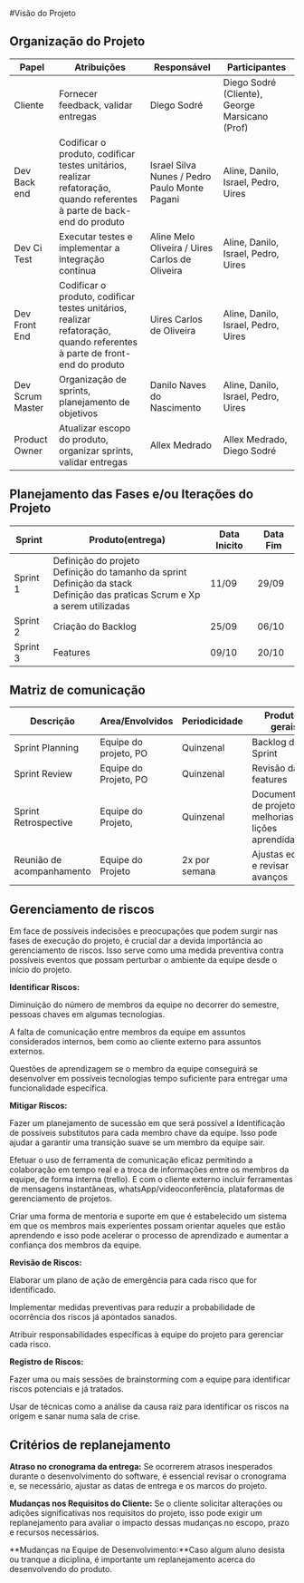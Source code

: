 #Visão do Projeto

## Organização do Projeto

|       Papel      | Atribuições | Responsável | Participantes |
|------------------|-------------| ------------|-----------------|
|Cliente           | Fornecer feedback, validar entregas | Diego Sodré | Diego Sodré (Cliente), George Marsicano (Prof)
| Dev Back end     | Codificar o produto, codificar testes unitários, realizar refatoração, quando referentes à parte de back-end do produto​ | Israel Silva Nunes /  Pedro Paulo Monte Pagani​ | Aline, Danilo, Israel, Pedro, Uires |
| Dev Ci Test      | Executar testes e implementar a integração contínua | Aline Melo Oliveira /  Uires Carlos de Oliveira​ | Aline, Danilo, Israel, Pedro, Uires |
| Dev Front End    | Codificar o produto, codificar testes unitários, realizar refatoração, quando referentes à parte de front-end do produto | Uires Carlos de Oliveira​ | Aline, Danilo, Israel, Pedro, Uires |
| Dev Scrum Master | Organização de sprints, planejamento de objetivos​​ | Danilo Naves do Nascimento | Aline, Danilo, Israel, Pedro, Uires |
|Product Owner   |Atualizar escopo do produto, organizar sprints, validar entregas| Allex Medrado | Allex Medrado, Diego Sodré

## Planejamento das Fases e/ou Iterações do Projeto

| Sprint   | Produto(entrega) | Data Inicito | Data Fim |
| ------   | ---------------- | ------------ | -------- |
| Sprint 1 | Definição do projeto <br> Definição do tamanho da sprint <br> Definição da stack <br> Definição das praticas Scrum e Xp a serem utilizadas | 11/09 | 29/09 |
| Sprint 2 | Criação do Backlog | 25/09 | 06/10 |
| Sprint 3 | Features <a definir> | 09/10 | 20/10 |

## Matriz de comunicação 

| Descrição       | Area/Envolvidos         | Periodicidade | Produtos gerais                        |
| ---------       | ---------------         | ------------- | ---------------                        |
| Sprint Planning | Equipe do projeto, PO   | Quinzenal     | Backlog da Sprint                      |
| Sprint Review   | Equipe do Projeto, PO     | Quinzenal     | Revisão das features                   |
| Sprint Retrospective | Equipe do Projeto,   | Quinzenal     | Documentação de projeto, melhorias e lições aprendidas  |
| Reunião de acompanhamento  | Equipe do Projeto     | 2x por semana        | Ajustas equipe e revisar avanços |

## Gerenciamento de riscos

Em face de possíveis indecisões e preocupações que podem surgir nas fases de execução do projeto, é crucial dar a devida importância ao gerenciamento de riscos. Isso serve como uma medida preventiva contra possíveis eventos que possam perturbar o ambiente da equipe desde o início do projeto.

**Identificar Riscos:**

Diminuição do número de membros da equipe no decorrer do semestre, pessoas chaves em algumas tecnologias.

A falta de comunicação entre membros da equipe em assuntos considerados internos, bem como ao cliente externo para assuntos externos. 

Questões de aprendizagem se o membro da equipe conseguirá se desenvolver em possíveis tecnologias tempo suficiente para entregar uma funcionalidade específica.

**Mitigar Riscos:**

Fazer um planejamento de sucessão em que será possível a Identificação de possíveis substitutos para cada membro chave da equipe. Isso pode ajudar a garantir uma transição suave se um membro da equipe sair.

Efetuar o uso de ferramenta de comunicação eficaz permitindo a colaboração em tempo real e a troca de informações entre os membros da equipe, de forma interna (trello). E com o cliente externo incluir ferramentas de mensagens instantâneas, whatsApp/videoconferência, plataformas de gerenciamento de projetos.

Criar uma forma de mentoria e suporte em que é estabelecido um sistema em que os membros mais experientes possam orientar aqueles que estão aprendendo e isso pode acelerar o processo de aprendizado e aumentar a confiança dos membros da equipe.

**Revisão de Riscos:**

Elaborar um plano de ação de emergência para cada risco que for identificado.

Implementar medidas preventivas para reduzir a probabilidade de ocorrência dos riscos já apontados sanados.

Atribuir responsabilidades específicas à equipe do projeto para gerenciar cada risco.


**Registro de Riscos:**

Fazer uma ou mais sessões de brainstorming com a equipe para identificar riscos potenciais e já tratados.

Usar de técnicas como a análise da causa raiz para identificar os riscos na origem e sanar numa sala de crise.

## Critérios de replanejamento

**Atraso no cronograma da entrega:** Se ocorrerem atrasos inesperados durante o desenvolvimento do software, é essencial revisar o cronograma e, se necessário, ajustar as datas de entrega e os marcos do projeto.

**Mudanças nos Requisitos do Cliente:** Se o cliente solicitar alterações ou adições significativas nos requisitos do projeto, isso pode exigir um replanejamento para avaliar o impacto dessas mudanças no escopo, prazo e recursos necessários.

**Mudanças na Equipe de Desenvolvimento:**Caso algum aluno desista ou tranque a diciplina, é importante um replanejamento acerca do desenvolvendo do produto.




